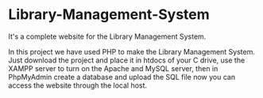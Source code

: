 # Library-Management-System
It's a complete website for the Library Management System.

In this project we have used PHP to make the Library Management System. 
Just download the project and place it in htdocs of your C drive, use the XAMPP server to turn on the Apache and MySQL server,
then in PhpMyAdmin create a database and upload the SQL file 
now you can access the website through the local host.
